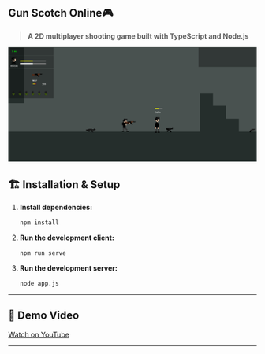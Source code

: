 ## Gun Scotch Online🎮

> **A 2D multiplayer shooting game built with TypeScript and Node.js**  

![Alt Text](https://raw.githubusercontent.com/Divine203/multiplayer-game/refs/heads/main/scrrr.png?token=GHSAT0AAAAAACYN3TRU2TNK6BJT2STOUADGZ26UCHQ)

## 🏗️ Installation & Setup

1. **Install dependencies:**
   ```bash
   npm install
   ```
2. **Run the development client:**
   ```bash
   npm run serve
   ```

3. **Run the development server:**
   ```bash
   node app.js
   ```

---

## 🎥 Demo Video

[Watch on YouTube](https://www.youtube.com/watch?v=wnlLsXZaD88&t=30s)

---
